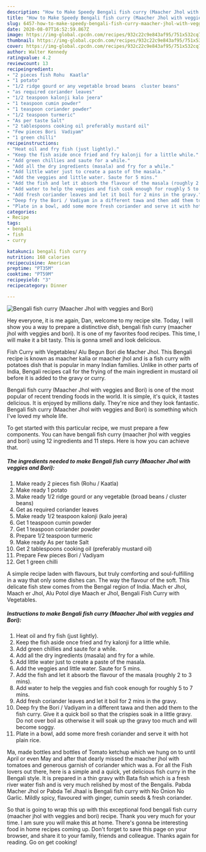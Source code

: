 ```yaml
---
description: "How to Make Speedy Bengali fish curry (Maacher Jhol with veggies and Bori)"
title: "How to Make Speedy Bengali fish curry (Maacher Jhol with veggies and Bori)"
slug: 6457-how-to-make-speedy-bengali-fish-curry-maacher-jhol-with-veggies-and-bori
date: 2020-08-07T16:52:59.867Z
image: https://img-global.cpcdn.com/recipes/932c22c9e843af95/751x532cq70/bengali-fish-curry-maacher-jhol-with-veggies-and-bori-recipe-main-photo.jpg
thumbnail: https://img-global.cpcdn.com/recipes/932c22c9e843af95/751x532cq70/bengali-fish-curry-maacher-jhol-with-veggies-and-bori-recipe-main-photo.jpg
cover: https://img-global.cpcdn.com/recipes/932c22c9e843af95/751x532cq70/bengali-fish-curry-maacher-jhol-with-veggies-and-bori-recipe-main-photo.jpg
author: Walter Kennedy
ratingvalue: 4.2
reviewcount: 13
recipeingredient:
- "2 pieces fish Rohu  Kaatla"
- "1 potato"
- "1/2 ridge gourd or any vegetable broad beans  cluster beans"
- "as required coriander leaves"
- "1/2 teaspoon kalonji kalo jeera"
- "1 teaspoon cumin powder"
- "1 teaspoon coriander powder"
- "1/2 teaspoon turmeric"
- "As per taste Salt"
- "2 tablespoons cooking oil preferably mustard oil"
- "Few pieces Bori  Vadiyam"
- "1 green chilli"
recipeinstructions:
- "Heat oil and fry fish (just lightly)."
- "Keep the fish aside once fried and fry kalonji for a little while."
- "Add green chillies and saute for a while."
- "Add all the dry ingredients (masala) and fry for a while."
- "Add little water just to create a paste of the masala."
- "Add the veggies and little water. Saute for 5 mins."
- "Add the fish and let it absorb the flavour of the masala (roughly 2 to 3 mins)."
- "Add water to help the veggies and fish cook enough for roughly 5 to 7 mins."
- "Add fresh coriander leaves and let it boil for 2 mins in the gravy."
- "Deep fry the Bori / Vadiyam in a different tawa and then add them to the fish curry. Give it a quick boil so that the crispies soak in a little gravy. Do not over boil as otherwise it will soak up the gravy too much and will become soggy."
- "Plate in a bowl, add some more fresh coriander and serve it with hot plain rice."
categories:
- Recipe
tags:
- bengali
- fish
- curry

katakunci: bengali fish curry 
nutrition: 168 calories
recipecuisine: American
preptime: "PT35M"
cooktime: "PT59M"
recipeyield: "3"
recipecategory: Dinner

---
```



![Bengali fish curry (Maacher Jhol with veggies and Bori)](https://img-global.cpcdn.com/recipes/932c22c9e843af95/751x532cq70/bengali-fish-curry-maacher-jhol-with-veggies-and-bori-recipe-main-photo.jpg)

Hey everyone, it is me again, Dan, welcome to my recipe site. Today, I will show you a way to prepare a distinctive dish, bengali fish curry (maacher jhol with veggies and bori). It is one of my favorites food recipes. This time, I will make it a bit tasty. This is gonna smell and look delicious.

Fish Curry with Vegetables/ Alu Begun Bori die Macher Jhol. This Bengali recipe is known as maacher kalia or maacher jhol and is a fish curry with potatoes dish that is popular in many Indian families. Unlike in other parts of India, Bengali recipes call for the frying of the main ingredient in mustard oil before it is added to the gravy or curry.

Bengali fish curry (Maacher Jhol with veggies and Bori) is one of the most popular of recent trending foods in the world. It is simple, it's quick, it tastes delicious. It is enjoyed by millions daily. They're nice and they look fantastic. Bengali fish curry (Maacher Jhol with veggies and Bori) is something which I've loved my whole life.


To get started with this particular recipe, we must prepare a few components. You can have bengali fish curry (maacher jhol with veggies and bori) using 12 ingredients and 11 steps. Here is how you can achieve that.

<!--inarticleads1-->

##### The ingredients needed to make Bengali fish curry (Maacher Jhol with veggies and Bori):

1. Make ready 2 pieces fish (Rohu / Kaatla)
1. Make ready 1 potato
1. Make ready 1/2 ridge gourd or any vegetable (broad beans / cluster beans)
1. Get as required coriander leaves
1. Make ready 1/2 teaspoon kalonji (kalo jeera)
1. Get 1 teaspoon cumin powder
1. Get 1 teaspoon coriander powder
1. Prepare 1/2 teaspoon turmeric
1. Make ready As per taste Salt
1. Get 2 tablespoons cooking oil (preferably mustard oil)
1. Prepare Few pieces Bori / Vadiyam
1. Get 1 green chilli


A simple recipe laden with flavours, but truly comforting and soul-fulfilling in a way that only some dishes can. The way the flavour of the soft. This delicate fish stew comes from the Bengal region of India. Mach er Jhol, Maach er Jhol, Alu Potol diye Maach er Jhol, Bengali Fish Curry with Vegetables. 

<!--inarticleads2-->

##### Instructions to make Bengali fish curry (Maacher Jhol with veggies and Bori):

1. Heat oil and fry fish (just lightly).
1. Keep the fish aside once fried and fry kalonji for a little while.
1. Add green chillies and saute for a while.
1. Add all the dry ingredients (masala) and fry for a while.
1. Add little water just to create a paste of the masala.
1. Add the veggies and little water. Saute for 5 mins.
1. Add the fish and let it absorb the flavour of the masala (roughly 2 to 3 mins).
1. Add water to help the veggies and fish cook enough for roughly 5 to 7 mins.
1. Add fresh coriander leaves and let it boil for 2 mins in the gravy.
1. Deep fry the Bori / Vadiyam in a different tawa and then add them to the fish curry. Give it a quick boil so that the crispies soak in a little gravy. Do not over boil as otherwise it will soak up the gravy too much and will become soggy.
1. Plate in a bowl, add some more fresh coriander and serve it with hot plain rice.


Ma, made bottles and bottles of Tomato ketchup which we hung on to until April or even May and after that dearly missed the maacher jhol with tomatoes and generous garnish of coriander which was a. For all the Fish lovers out there, here is a simple and a quick, yet delicious fish curry in the Bengali style. It is prepared in a thin gravy with Bata fish which is a fresh river water fish and is very much relished by most of the Bengalis. Pabda Macher Jhol or Pabda Tel Jhaal is Bengali fish curry with No Onion No Garlic. Mildly spicy, flavoured with ginger, cumin seeds &amp; fresh coriander. 

So that is going to wrap this up with this exceptional food bengali fish curry (maacher jhol with veggies and bori) recipe. Thank you very much for your time. I am sure you will make this at home. There's gonna be interesting food in home recipes coming up. Don't forget to save this page on your browser, and share it to your family, friends and colleague. Thanks again for reading. Go on get cooking!
